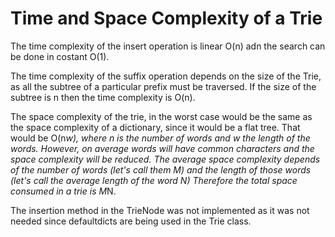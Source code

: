 # Time and Space Complexity of a Trie

The time complexity of the insert operation is linear O(n) adn the search can be done in costant O(1). 

The time complexity of the suffix operation depends on the size of the Trie, as all the subtree of a particular prefix must be traversed. If the size of the subtree is n then the time complexity is O(n).

The space complexity of the trie, in the worst case would be the same as the space complexity of a dictionary, since it would be a flat tree. That would be O(n*w), where n is the number of words and w the length of the words.
However, on average words will have common characters and the space complexity will be reduced. The average space complexity depends of the number of words (let's call them M) and the length of those words (let's call the average length of the word N) Therefore the total space consumed in a trie is M*N.

The insertion method in the TrieNode was not implemented as it was not needed since defaultdicts are being used in the Trie class.